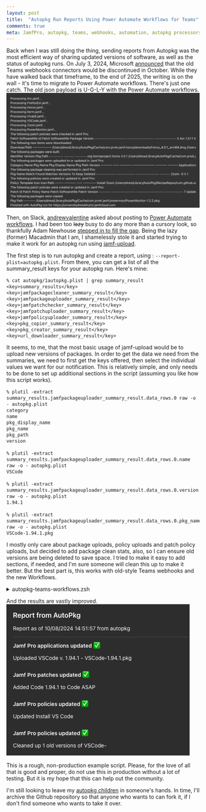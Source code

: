 ```yaml
---
layout: post
title:  "Autopkg Run Reports Using Power Automate Workflows for Teams"
comments: true
meta: JamfPro, autopkg, teams, webhooks, automation, autopkg processors, autopkg recipes
---
```

Back when I was still doing the thing, sending reports from Autopkg was the most efficient way of sharing updated versions of software, as well as the status of autopkg runs. On July 3, 2024, Microsoft [announced](https://devblogs.microsoft.com/microsoft365dev/retirement-of-office-365-connectors-within-microsoft-teams/) that the old Teams webhooks connectors would be discontinued in October. While they have walked back that timeframe, to the end of 2025, the writing is on the wall - it's time to migrate to Power Automate workflows. There's just one catch. The old json payload is U-G-L-Y with the Power Automate workflows.
<br/><img src="/assets/images/teams-ugly.png" class="responsive">

Then, on Slack, [andrewvalentine](https://macadmins.slack.com/team/U060CFZV2) asked about posting to [Power Automate workflows](https://macadmins.slack.com/archives/C056155B4/p1727261116766689). I had been too ~~lazy~~ busy to do any more than a cursory look, so thankfully Adam Newhouse [stepped in to fill the gap](https://gist.github.com/anewhouse/9ad5cf751f63545cc511ab3b4d6efd52). Being the lazy (former) Macadmin that I am, I shamelessly stole it and started trying to make it work for an autopkg run using [jamf-upload](https://github.com/grahampugh/jamf-upload).

The first step is to run autopkg and create a report, using : `--report-plist=autopkg.plist`. From there, you can get a list of all the summary_result keys for your autopkg run. Here's mine:
```
% cat autopkg/1autopkg.plist | grep summary_result
<key>summary_results</key>
<key>jamfpackagecleaner_summary_result</key>
<key>jamfpackageuploader_summary_result</key>
<key>jamfpatchchecker_summary_result</key>
<key>jamfpatchuploader_summary_result</key>
<key>jamfpolicyuploader_summary_result</key>
<key>pkg_copier_summary_result</key>
<key>pkg_creator_summary_result</key>
<key>url_downloader_summary_result</key>
```
It seems, to me, that the most basic usage of jamf-upload would be to upload new versions of packages. In order to get the data we need from the summaries, we need to first get the keys offered, then select the individual values we want for our notification. This is relatively simple, and only needs to be done to set up additional sections in the script (assuming you like how this script works).
```
% plutil -extract summary_results.jamfpackageuploader_summary_result.data_rows.0 raw -o - autopkg.plist
category
name
pkg_display_name
pkg_name
pkg_path
version

% plutil -extract summary_results.jamfpackageuploader_summary_result.data_rows.0.name raw -o - autopkg.plist
VSCode

% plutil -extract summary_results.jamfpackageuploader_summary_result.data_rows.0.version raw -o - autopkg.plist
1.94.1

% plutil -extract summary_results.jamfpackageuploader_summary_result.data_rows.0.pkg_name raw -o - autopkg.plist
VSCode-1.94.1.pkg
```

I mostly only care about package uploads, policy uploads and patch policy uploads, but decided to add package clean stats, also, so I can ensure old versions are being deleted to save space. I tried to make it easy to add sections, if needed, and I'm sure someone will clean this up to make it better. But the best part is, this works with old-style Teams webhooks and the new Workflows.
<details><summary markdown="span"> autopkg-teams-workflows.zsh </summary>{% gist caf0c7181477269043aec183ef580921 %}</details>

And the results are vastly improved.
<br/><img src="/assets/images/teams-pretty.png" class="responsive">

This is a rough, non-production example script. Please, for the love of all that is good and proper, do not use this in production without a lot of testing. But it is my hope that this can help out the community. 

I'm still looking to leave my [autopkg children](https://github.com/lazymacadmin/UpdateTitleEditor) in someone's hands. In time, I'll archive the Github repository so that anyone who wants to can fork it, if I don't find someone who wants to take it over. 
